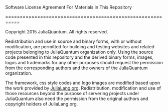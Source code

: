 Software License Agreement For Materials in This Repository 

===========================================================

Copyright 2015 JuliaQuantum. All rights reserved.

Redistribution and use in source and binary forms, with or without
modification, are permitted for building and testing websites
and related projects belonging to JuliaQuantum organization only. 
Using the source code presented in this repository and the derived binary 
forms, images, logos and trademarks for any other purposes should request
the permission from the corresponding authors and the owners of the
JuliaQuantum organization. 

The framework, css style codes and logo images are modified based upon 
the work provided by [JuliaLang.org](http://julialang.org). 
Redistribution, modification and use of those resources beyond the 
purpose of servering projects under JuliaQuantum also need the permission
from the original authors and copyright holders of JuliaLang.org. 